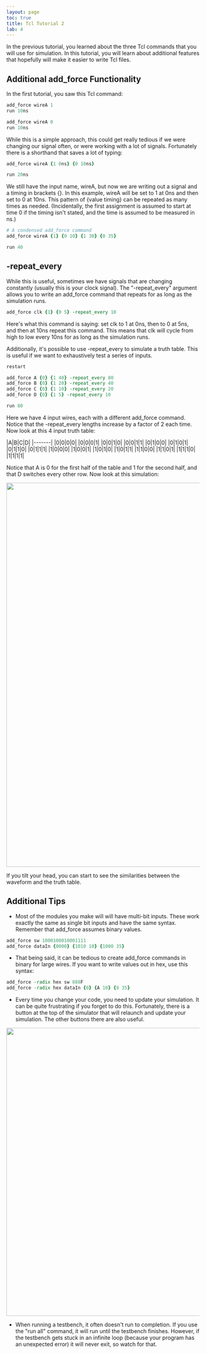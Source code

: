 ```yaml
---
layout: page
toc: true
title: Tcl Tutorial 2
lab: 4
---
```


In the previous tutorial, you learned about the three Tcl commands that you will use for simulation. In this tutorial, you will learn about additional features that hopefully will make it easier to write Tcl files.

## Additional add_force Functionality
In the first tutorial, you saw this Tcl command:
```tcl
add_force wireA 1
run 10ns

add_force wireA 0
run 10ns
```

While this is a simple approach, this could get really tedious if we were changing our signal often, or were working with a lot of signals. Fortunately there is a shorthand that saves a lot of typing:
```tcl
add_force wireA {1 0ns} {0 10ns}

run 20ns
```

We still have the input name, wireA, but now we are writing out a signal and a timing in brackets {}. In this example, wireA will be set to 1 at 0ns and then set to 0 at 10ns. This pattern of {value timing} can be repeated as many times as needed. (Incidentally, the first assignment is assumed to start at time 0 if the timing isn't stated, and the time is assumed to be measured in ns.)
```tcl
# A condensed add_force command
add_force wireA {1} {0 10} {1 30} {0 35}

run 40
```

## -repeat_every
While this is useful, sometimes we have signals that are changing constantly (usually this is your clock signal). The "-repeat_every" argument allows you to write an add_force command that repeats for as long as the simulation runs.
```tcl
add_force clk {1} {0 5} -repeat_every 10
```

Here's what this command is saying: set clk to 1 at 0ns, then to 0 at 5ns, and then at 10ns repeat this command. This means that clk will cycle from high to low every 10ns for as long as the simulation runs.

Additionally, it's possible to use -repeat_every to simulate a truth table. This is useful if we want to exhaustively test a series of inputs.
```tcl
restart

add_force A {0} {1 40} -repeat_every 80
add_force B {0} {1 20} -repeat_every 40
add_force C {0} {1 10} -repeat_every 20
add_force D {0} {1 5} -repeat_every 10

run 80
```

Here we have 4 input wires, each with a different add_force command. Notice that the -repeat_every lengths increase by a factor of 2 each time. Now look at this 4 input truth table:

|A|B|C|D|
|-------|
|0|0|0|0|
|0|0|0|1|
|0|0|1|0|
|0|0|1|1|
|0|1|0|0|
|0|1|0|1|
|0|1|1|0|
|0|1|1|1|
|1|0|0|0|
|1|0|0|1|
|1|0|1|0|
|1|0|1|1|
|1|1|0|0|
|1|1|0|1|
|1|1|1|0|
|1|1|1|1|

Notice that A is 0 for the first half of the table and 1 for the second half, and that D switches every other row. Now look at this simulation:

<img src="{% link media/tutorials/lab_04/00_tcl_tutorial_2/simulation1.png %}" width="1000">

If you tilt your head, you can start to see the similarities between the waveform and the truth table.

## Additional Tips
* Most of the modules you make will will have multi-bit inputs. These work exactly the same as single bit inputs and have the same syntax. Remember that add_force assumes binary values.
```tcl
add_force sw 1000100010001111
add_force dataIn {0000} {1010 10} {1000 35}
```
* That being said, it can be tedious to create add_force commands in binary for large wires. If you want to write values out in hex, use this syntax:
```tcl
add_force -radix hex sw 888F
add_force -radix hex dataIn {0} {A 10} {8 35}
```
* Every time you change your code, you need to update your simulation. It can be quite frustrating if you forget to do this. Fortunately, there is a button at the top of the simulator that will relaunch and update your simulation. The other buttons there are also useful.

<img src="{% link media/tutorials/lab_04/00_tcl_tutorial_2/relaunch.png %}" width="750">

* When running a testbench, it often doesn't run to completion. If you use the "run all" command, it will run until the testbench finishes. However, if the testbench gets stuck in an infinite loop (because your program has an unexpected error) it will never exit, so watch for that.
